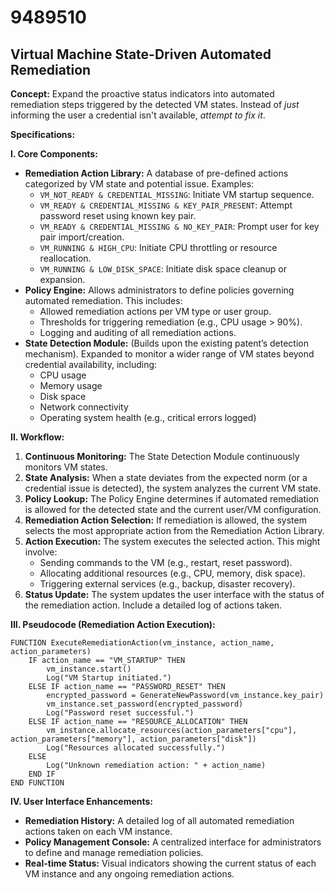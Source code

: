# 9489510

## Virtual Machine State-Driven Automated Remediation

**Concept:** Expand the proactive status indicators into automated remediation steps triggered by the detected VM states. Instead of *just* informing the user a credential isn't available, *attempt to fix it*.

**Specifications:**

**I. Core Components:**

*   **Remediation Action Library:** A database of pre-defined actions categorized by VM state and potential issue. Examples:
    *   `VM_NOT_READY & CREDENTIAL_MISSING`: Initiate VM startup sequence.
    *   `VM_READY & CREDENTIAL_MISSING & KEY_PAIR_PRESENT`: Attempt password reset using known key pair.
    *   `VM_READY & CREDENTIAL_MISSING & NO_KEY_PAIR`: Prompt user for key pair import/creation.
    *   `VM_RUNNING & HIGH_CPU`: Initiate CPU throttling or resource reallocation.
    *   `VM_RUNNING & LOW_DISK_SPACE`: Initiate disk space cleanup or expansion.
*   **Policy Engine:** Allows administrators to define policies governing automated remediation. This includes:
    *   Allowed remediation actions per VM type or user group.
    *   Thresholds for triggering remediation (e.g., CPU usage > 90%).
    *   Logging and auditing of all remediation actions.
*   **State Detection Module:** (Builds upon the existing patent’s detection mechanism).  Expanded to monitor a wider range of VM states beyond credential availability, including:
    *   CPU usage
    *   Memory usage
    *   Disk space
    *   Network connectivity
    *   Operating system health (e.g., critical errors logged)

**II. Workflow:**

1.  **Continuous Monitoring:** The State Detection Module continuously monitors VM states.
2.  **State Analysis:** When a state deviates from the expected norm (or a credential issue is detected), the system analyzes the current VM state.
3.  **Policy Lookup:** The Policy Engine determines if automated remediation is allowed for the detected state and the current user/VM configuration.
4.  **Remediation Action Selection:** If remediation is allowed, the system selects the most appropriate action from the Remediation Action Library.
5.  **Action Execution:** The system executes the selected action. This might involve:
    *   Sending commands to the VM (e.g., restart, reset password).
    *   Allocating additional resources (e.g., CPU, memory, disk space).
    *   Triggering external services (e.g., backup, disaster recovery).
6.  **Status Update:** The system updates the user interface with the status of the remediation action.  Include a detailed log of actions taken.

**III. Pseudocode (Remediation Action Execution):**

```pseudocode
FUNCTION ExecuteRemediationAction(vm_instance, action_name, action_parameters)
    IF action_name == "VM_STARTUP" THEN
        vm_instance.start()
        Log("VM Startup initiated.")
    ELSE IF action_name == "PASSWORD_RESET" THEN
        encrypted_password = GenerateNewPassword(vm_instance.key_pair)
        vm_instance.set_password(encrypted_password)
        Log("Password reset successful.")
    ELSE IF action_name == "RESOURCE_ALLOCATION" THEN
        vm_instance.allocate_resources(action_parameters["cpu"], action_parameters["memory"], action_parameters["disk"])
        Log("Resources allocated successfully.")
    ELSE
        Log("Unknown remediation action: " + action_name)
    END IF
END FUNCTION
```

**IV.  User Interface Enhancements:**

*   **Remediation History:** A detailed log of all automated remediation actions taken on each VM instance.
*   **Policy Management Console:** A centralized interface for administrators to define and manage remediation policies.
*   **Real-time Status:** Visual indicators showing the current status of each VM instance and any ongoing remediation actions.